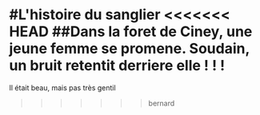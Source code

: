 #L'histoire du sanglier
<<<<<<< HEAD
##Dans la foret de Ciney, une jeune femme se promene. Soudain, un bruit retentit derriere elle ! ! !
=======

Il était beau, mais pas très gentil
>>>>>>> bernard
